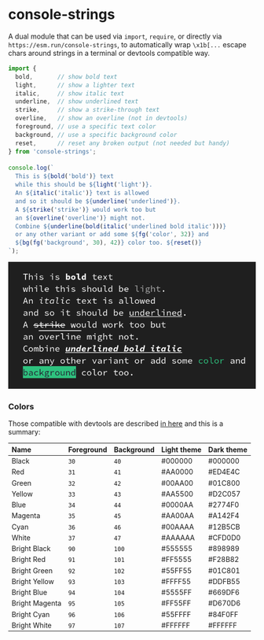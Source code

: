 # console-strings

A dual module that can be used via `import`, `require`, or directly via `https://esm.run/console-strings`, to automatically wrap `\x1b[...` escape chars around strings in a terminal or devtools compatible way.

```js
import {
  bold,       // show bold text
  light,      // show a lighter text
  italic,     // show italic text
  underline,  // show underlined text
  strike,     // show a strike-through text
  overline,   // show an overline (not in devtools)
  foreground, // use a specific text color
  background, // use a specific background color
  reset,      // reset any broken output (not needed but handy)
} from 'console-strings';

console.log(`
  This is ${bold('bold')} text
  while this should be ${light('light')}.
  An ${italic('italic')} text is allowed
  and so it should be ${underline('underlined')}.
  A ${strike('strike')} would work too but
  an ${overline('overline')} might not.
  Combine ${underline(bold(italic('underlined bold italic')))}
  or any other variant or add some ${fg('color', 32)} and
  ${bg(fg('background', 30), 42)} color too. ${reset()}
`);
```

![visual example](./test/index.png)

### Colors

Those compatible with devtools are described [in here](https://developer.chrome.com/docs/devtools/console/format-style) and this is a summary:

| Name           | Foreground | Background | Light theme | Dark theme  |
| :------------- | :--------- | :--------- | :---------- | :---------- |
| Black          | `30`       | `40`       | #000000     | #000000     |
| Red            | `31`       | `41`       | #AA0000     | #ED4E4C     |
| Green          | `32`       | `42`       | #00AA00     | #01C800     |
| Yellow         | `33`       | `43`       | #AA5500     | #D2C057     |
| Blue           | `34`       | `44`       | #0000AA     | #2774F0     |
| Magenta        | `35`       | `45`       | #AA00AA     | #A142F4     |
| Cyan           | `36`       | `46`       | #00AAAA     | #12B5CB     |
| White          | `37`       | `47`       | #AAAAAA     | #CFD0D0     |
| Bright Black   | `90`       | `100`      | #555555     | #898989     |
| Bright Red     | `91`       | `101`      | #FF5555     | #F28B82     |
| Bright Green   | `92`       | `102`      | #55FF55     | #01C801     |
| Bright Yellow  | `93`       | `103`      | #FFFF55     | #DDFB55     |
| Bright Blue    | `94`       | `104`      | #5555FF     | #669DF6     |
| Bright Magenta | `95`       | `105`      | #FF55FF     | #D670D6     |
| Bright Cyan    | `96`       | `106`      | #55FFFF     | #84F0FF     |
| Bright White   | `97`       | `107`      | #FFFFFF     | #FFFFFF     |

